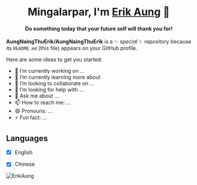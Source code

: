 <h1 align="center">
  Mingalarpar, I'm <a href="https://erikaung.netlify.app/" target="_blank">Erik Aung</a> 👋
</h1>

<h4 align="center"> Do something today that your future self will thank you for!</h4>

**AungNaingThuErik/AungNaingThuErik** is a ✨ _special_ ✨ repository because its `README.md` (this file) appears on your GitHub profile.

Here are some ideas to get you started:

- 🔭 I’m currently working on ...
- 🌱 I’m currently learning more about 
- 👯 I’m looking to collaborate on ...
- 🤔 I’m looking for help with ...
- 💬 Ask me about ...
- 📫 How to reach me: ...
- 😄 Pronouns: ...
- ⚡ Fun fact: ...


<!-- Languages -->
## Languages

- [x] English
- [x] Chinese


<p align="left"> <img src="https://komarev.com/ghpvc/?username=AungNaingThuErik&label=Views&color=blue&style=plastic" alt="ErikAung" /> </p>
